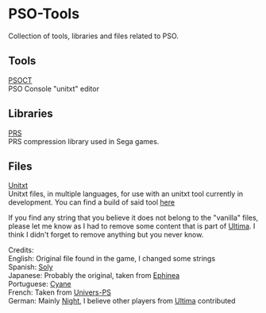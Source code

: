 # PSO-Tools
Collection of tools, libraries and files related to PSO.

## Tools
[PSOCT](https://github.com/Solybum/PSO-Tools/tree/master/PSO%20Console%20Text)  
PSO Console "unitxt" editor

## Libraries
[PRS](https://github.com/Solybum/PRS)  
PRS compression library used in Sega games.  

## Files
[Unitxt](https://github.com/Solybum/PSO-Tools/tree/master/Files/Unitxt)  
Unitxt files, in multiple languages, for use with an unitxt tool currently in development.
You can find a build of said tool [here](http://files.pioneer2.net/soly/Tools/Unitxt.7z)  

If you find any string that you believe it does not belong to the "vanilla" files, please let me know
as I had to remove some content that is part of [Ultima](https://www.phantasystaronline.net/forum/).
I think I didn't forget to remove anything but you never know.

Credits:  
English: Original file found in the game, I changed some strings  
Spanish: [Soly](https://www.phantasystaronline.net/forum/index.php?/profile/14964-soly/)  
Japanese: Probably the original, taken from [Ephinea](https://www.pioneer2.net/community/)  
Portuguese: [Cyane](https://www.phantasystaronline.net/forum/index.php?/profile/3225-cyane/)  
French: Taken from [Univers-PS](http://universps.online.fr/forum/)  
German: Mainly [Night](https://www.phantasystaronline.net/forum/index.php?/profile/23982-night/), I believe other players from [Ultima](https://www.phantasystaronline.net/forum/) contributed  
